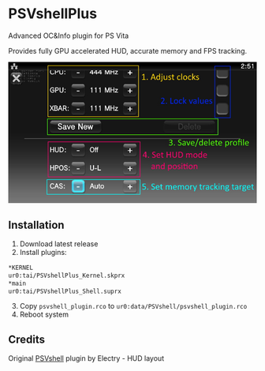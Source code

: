 # PSVshellPlus
Advanced OC&Info plugin for PS Vita

Provides fully GPU accelerated HUD, accurate memory and FPS tracking.

![alt text](https://github.com/GrapheneCt/PSVshellPlus/raw/main/guide.jpg)

## Installation
1. Download latest release
2. Install plugins:
```
*KERNEL
ur0:tai/PSVshellPlus_Kernel.skprx
*main
ur0:tai/PSVshellPlus_Shell.suprx
```
3. Copy ```psvshell_plugin.rco``` to ```ur0:data/PSVshell/psvshell_plugin.rco```
4. Reboot system

## Credits
Original [PSVshell](https://github.com/Electry/PSVshell) plugin by Electry - HUD layout
